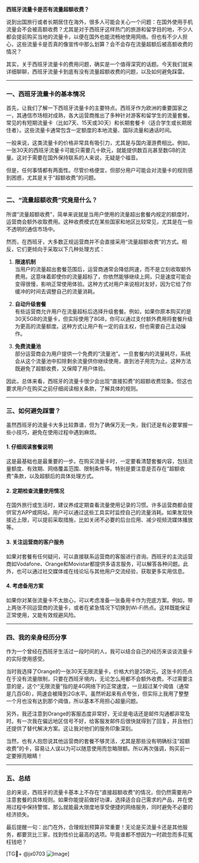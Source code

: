**西班牙流量卡是否有流量超额收费？**

说到出国旅行或者长期居住在海外，很多人可能会关心一个问题：在国外使用手机流量会不会被高额收费？尤其是对于西班牙这样热门的旅游和留学目的地，不少人都会提前购买当地的流量卡，以便在国外也能流畅地使用网络。但也有不少人担心，这些流量卡是否真的像宣传中那么划算？会不会存在流量超额后被高额收费的情况？

其实，关于西班牙流量卡的费用问题，确实是一个值得深究的话题。今天我们就来详细聊聊，西班牙流量卡到底有没有流量超额收费的问题，以及如何避免踩雷。

---

### **一、西班牙流量卡的基本情况**

首先，让我们了解一下西班牙流量卡的主要特点。西班牙作为欧洲的重要国家之一，其通信市场相对成熟，各大运营商推出了多种针对游客和留学生的流量套餐。常见的有短期流量卡（比如7天、15天或30天）和长期套餐卡（适合学生或长期居住者）。这些流量卡通常包含一定额度的本地流量、国际流量和通话时间。

一般来说，这类流量卡的价格非常具有吸引力，尤其是与国内漫游费相比。例如，一张30天的西班牙流量卡可能只需要几十欧元，就能提供数百兆甚至数GB的流量。这对于需要在国外保持联系的人来说，无疑是个福音。

但是，任何事情都有两面性。尽管价格便宜，但部分用户可能会对流量卡的规则感到困惑，尤其是关于“超额收费”的问题。

---

### **二、“流量超额收费”究竟是什么？**

所谓“流量超额收费”，简单来说就是当用户使用的流量超出套餐内规定的额度时，运营商会额外收取费用。这种收费模式在某些国家和地区比较常见，尤其是在一些不透明的通信市场中。

然而，在西班牙，大多数正规运营商并不会直接采用“流量超额收费”的方式。相反，它们更倾向于采取以下几种处理方式：

1. **限速机制**  
   当用户的流量超出套餐范围后，运营商通常会降低网速，而不是立刻收取额外费用。这意味着即使你的流量超标了，你依然能够继续上网，只是速度可能会变得很慢，影响正常使用体验。这种方式对用户来说相对友好，因为它给了你缓冲的时间去调整自己的流量消耗。

2. **自动升级套餐**  
   有些运营商允许用户在流量超标后选择升级套餐。例如，如果你原本购买的是30天5GB的流量卡，但实际使用了8GB，你可以通过支付额外费用将套餐升级为更高的流量额度。这种方式让用户有一定的自主权，但也需要自己主动操作。

3. **免费流量池**  
   部分运营商会为用户提供一个免费的“流量池”。一旦套餐内的流量耗尽，系统会从这个流量池中扣除剩余流量供你继续使用，直到池子用完为止。这种方法既避免了超额收费，又保障了用户体验。

因此，总体来看，西班牙的流量卡很少会出现“直接扣费”的超额收费现象。但这也要求用户在购买之前仔细阅读相关条款，了解具体的规则。

---

### **三、如何避免踩雷？**

虽然西班牙的流量卡大多比较靠谱，但为了确保万无一失，我们还是有必要掌握一些小技巧，避免在使用过程中遇到麻烦。

#### **1. 仔细阅读套餐说明**
这是最基础也是最重要的一步。在购买流量卡时，一定要看清楚套餐内容，包括流量额度、有效期、网络覆盖范围、限制条件等。特别是要注意是否存在“超额收费”条款，以及超额后的具体处理方式。

#### **2. 定期检查流量使用情况**
在国外旅行或生活时，建议养成定期查看流量使用记录的习惯。许多运营商都会提供官方APP或网站，用户可以通过这些工具实时监控自己的流量消耗。如果发现快接近上限，可以提前采取措施，比如关闭不必要的后台应用、减少视频流媒体播放等。

#### **3. 关注运营商的客户服务**
如果对套餐有任何疑问，可以直接联系运营商的客服进行咨询。西班牙的主流运营商如Vodafone、Orange和Movistar都提供多语言服务，可以解答各种问题。此外，也可以通过社交媒体或在线论坛与其他用户交流经验，获取更多实用信息。

#### **4. 考虑备用方案**
如果你对某张流量卡不太放心，可以考虑准备一张备用卡作为兜底方案。例如，带上两张不同运营商的流量卡，或者在紧急情况下切换到Wi-Fi热点。这样既能保证正常使用，又能有效规避风险。

---

### **四、我的亲身经历分享**

作为一个曾经在西班牙生活过一段时间的人，我可以结合自己的经历来谈谈流量卡的实际使用感受。

当时我选择了Orange的一张30天无限流量卡，价格大约是25欧元。这张卡的亮点在于没有流量限制，只要在西班牙境内，无论怎么用都不会额外收费。不过需要注意的是，这个“无限流量”指的是4G网络下的正常速度，一旦超过某个阈值（通常是几百GB），网速会被降到2G水平。虽然听起来有点夸张，但实际上我用了整整一个月也没有达到那个阈值，所以基本不用担心超量问题。

另外，我还注意到Orange的客服态度非常好，无论是电话还是邮件沟通都非常及时。有一次我在偏远地区信号不好，给客服发邮件后很快就得到了回复，并且他们还提供了替代解决方案。这让我对他们的服务印象深刻。

当然，也有人抱怨说其他运营商的套餐不够灵活，尤其是那些没有明确标注“超额收费”的卡，容易让人误以为可以随意使用而忽略限额。所以再次强调，购买前一定要擦亮眼睛！

---

### **五、总结**

总的来说，西班牙的流量卡基本上不存在“直接超额收费”的情况，但仍然需要用户注意套餐的具体规则。如果你能提前做好功课，选择适合自己需求的产品，并在使用过程中保持警惕，那么就能最大限度地享受便捷的网络服务，同时避免不必要的经济损失。

最后提醒一句：出门在外，合理规划预算非常重要！无论是买流量卡还是其他服务，都要货比三家，找到性价比最高的选项。毕竟谁都不想因为一时疏忽而多花冤枉钱吧？

[TG💪+ @jx0703 ![Image](https://github.com/user-attachments/assets/dbca1d08-cadb-493c-b0ec-ad6f7a83f270)]